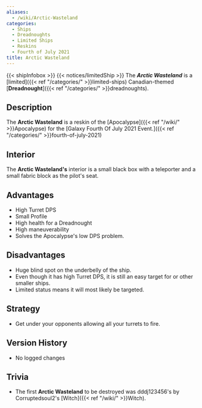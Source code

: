 ```yaml
---
aliases:
  - /wiki/Arctic-Wasteland
categories:
  - Ships
  - Dreadnoughts
  - Limited Ships
  - Reskins
  - Fourth of July 2021
title: Arctic Wasteland
---
```


{{< shipInfobox >}} {{< notices/limitedShip >}} The **_Arctic Wasteland_** is a [limited]({{< ref "/categories/" >}}limited-ships) Canadian-themed [**Dreadnought**]({{< ref "/categories/" >}}dreadnoughts).

## Description

The **Arctic Wasteland** is a reskin of the [Apocalypse]({{< ref "/wiki/" >}}Apocalypse) for the [Galaxy Fourth Of July 2021 Event.]({{< ref "/categories/" >}}fourth-of-july-2021)

## Interior

The **Arctic Wasteland's** interior is a small black box with a teleporter and a small fabric block as the pilot's seat.

## Advantages

- High Turret DPS
- Small Profile
- High health for a Dreadnought
- High maneuverability
- Solves the Apocalypse's low DPS problem.

## Disadvantages

- Huge blind spot on the underbelly of the ship.
- Even though it has high Turret DPS, it is still an easy target for or other smaller ships.
- Limited status means it will most likely be targeted.

## Strategy

- Get under your opponents allowing all your turrets to fire.

## Version History

- No logged changes

## Trivia

- The first **Arctic Wasteland** to be destroyed was dddj123456's by Corruptedsoul2's [Witch]({{< ref "/wiki/" >}}Witch).
